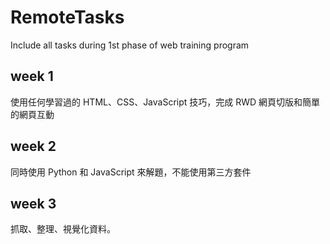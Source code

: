 # RemoteTasks

Include all tasks during 1st phase of web training program

## week 1

使用任何學習過的 HTML、CSS、JavaScript 技巧，完成 RWD 網頁切版和簡單的網頁互動

## week 2

同時使用 Python 和 JavaScript 來解題，不能使用第三方套件

## week 3

抓取、整理、視覺化資料。
